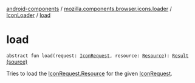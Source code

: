 [android-components](../../index.md) / [mozilla.components.browser.icons.loader](../index.md) / [IconLoader](index.md) / [load](./load.md)

# load

`abstract fun load(request: `[`IconRequest`](../../mozilla.components.browser.icons/-icon-request/index.md)`, resource: `[`Resource`](../../mozilla.components.browser.icons/-icon-request/-resource/index.md)`): `[`Result`](-result/index.md) [(source)](https://github.com/mozilla-mobile/android-components/blob/master/components/browser/icons/src/main/java/mozilla/components/browser/icons/loader/IconLoader.kt#L18)

Tries to load the [IconRequest.Resource](../../mozilla.components.browser.icons/-icon-request/-resource/index.md) for the given [IconRequest](../../mozilla.components.browser.icons/-icon-request/index.md).

